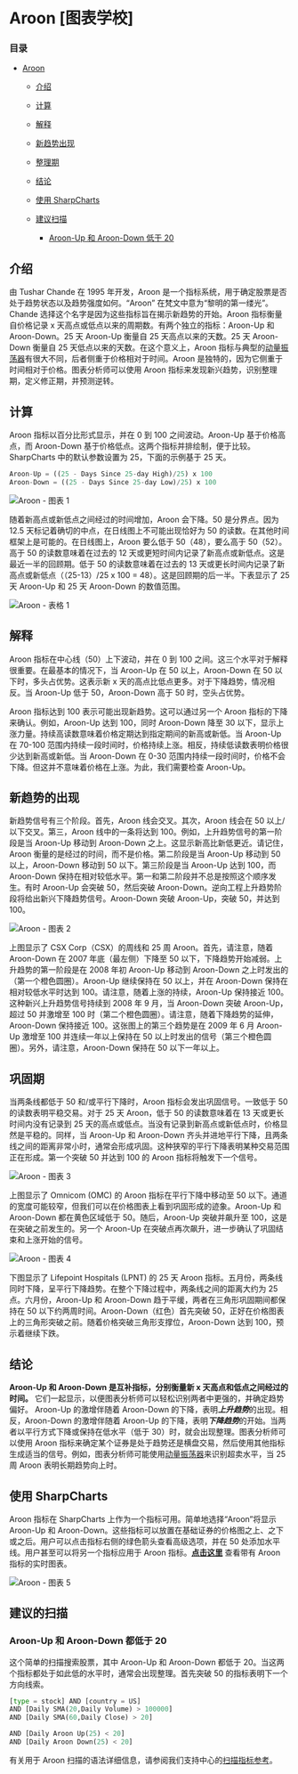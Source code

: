 # Aroon [图表学校]

### 目录

+   [Aroon](#aroon)

    +   [介绍](#introduction)

    +   [计算](#calculation)

    +   [解释](#interpretation)

    +   [新趋势出现](#new_trend_emerging)

    +   [整理期](#consolidation_period)

    +   [结论](#conclusions)

    +   [使用 SharpCharts](#using_with_sharpcharts)

    +   [建议扫描](#suggested_scans)

        +   [Aroon-Up 和 Aroon-Down 低于 20](#aroon-up_and_aroon-down_are_below_20)

## 介绍

由 Tushar Chande 在 1995 年开发，Aroon 是一个指标系统，用于确定股票是否处于趋势状态以及趋势强度如何。“Aroon” 在梵文中意为“黎明的第一缕光”。Chande 选择这个名字是因为这些指标旨在揭示新趋势的开始。Aroon 指标衡量自价格记录 x 天高点或低点以来的周期数。有两个独立的指标：Aroon-Up 和 Aroon-Down。25 天 Aroon-Up 衡量自 25 天高点以来的天数。25 天 Aroon-Down 衡量自 25 天低点以来的天数。在这个意义上，Aroon 指标与典型的[动量振荡器](/school/doku.php?id=chart_school:technical_indicators:introduction_to_technical_indicators_and_oscillators#momentum_oscillators "chart_school:technical_indicators:introduction_to_technical_indicators_and_oscillators")有很大不同，后者侧重于价格相对于时间。Aroon 是独特的，因为它侧重于时间相对于价格。图表分析师可以使用 Aroon 指标来发现新兴趋势，识别整理期，定义修正期，并预测逆转。

## 计算

Aroon 指标以百分比形式显示，并在 0 到 100 之间波动。Aroon-Up 基于价格高点，而 Aroon-Down 基于价格低点。这两个指标并排绘制，便于比较。SharpCharts 中的默认参数设置为 25，下面的示例基于 25 天。

```py
Aroon-Up = ((25 - Days Since 25-day High)/25) x 100
Aroon-Down = ((25 - Days Since 25-day Low)/25) x 100

```

![Aroon - 图表 1](../Images/3ab84ab991d5385d78051ec79cb27ba4.jpg "Aroon - 图表 1")

随着新高点或新低点之间经过的时间增加，Aroon 会下降。50 是分界点。因为 12.5 天标记着确切的中点，在日线图上不可能出现恰好为 50 的读数。在其他时间框架上是可能的。在日线图上，Aroon 要么低于 50（48），要么高于 50（52）。高于 50 的读数意味着在过去的 12 天或更短时间内记录了新高点或新低点。这是最近一半的回顾期。低于 50 的读数意味着在过去的 13 天或更长时间内记录了新高点或新低点（（25-13）/25 x 100 = 48）。这是回顾期的后一半。下表显示了 25 天 Aroon-Up 和 25 天 Aroon-Down 的数值范围。

![Aroon - 表格 1](../Images/8612b00403ab9e3c3934c406586ae5cb.jpg "Aroon - 表格 1")

## 解释

Aroon 指标在中心线（50）上下波动，并在 0 到 100 之间。这三个水平对于解释很重要。在最基本的情况下，当 Aroon-Up 在 50 以上，Aroon-Down 在 50 以下时，多头占优势。这表示新 x 天的高点比低点更多。对于下降趋势，情况相反。当 Aroon-Up 低于 50，Aroon-Down 高于 50 时，空头占优势。

Aroon 指标达到 100 表示可能出现新趋势。这可以通过另一个 Aroon 指标的下降来确认。例如，Aroon-Up 达到 100，同时 Aroon-Down 降至 30 以下，显示上涨力量。持续高读数意味着价格定期达到指定期间的新高或新低。当 Aroon-Up 在 70-100 范围内持续一段时间时，价格持续上涨。相反，持续低读数表明价格很少达到新高或新低。当 Aroon-Down 在 0-30 范围内持续一段时间时，价格不会下降。但这并不意味着价格在上涨。为此，我们需要检查 Aroon-Up。

## 新趋势的出现

新趋势信号有三个阶段。首先，Aroon 线会交叉。其次，Aroon 线会在 50 以上/以下交叉。第三，Aroon 线中的一条将达到 100。例如，上升趋势信号的第一阶段是当 Aroon-Up 移动到 Aroon-Down 之上。这显示新高比新低更近。请记住，Aroon 衡量的是经过的时间，而不是价格。第二阶段是当 Aroon-Up 移动到 50 以上，Aroon-Down 移动到 50 以下。第三阶段是当 Aroon-Up 达到 100，而 Aroon-Down 保持在相对较低水平。第一和第二阶段并不总是按照这个顺序发生。有时 Aroon-Up 会突破 50，然后突破 Aroon-Down。逆向工程上升趋势阶段将给出新兴下降趋势信号。Aroon-Down 突破 Aroon-Up，突破 50，并达到 100。

![Aroon - 图表 2](../Images/ea3beba1b1659579a7ce335a49d2db50.jpg "Aroon - 图表 2")

上图显示了 CSX Corp（CSX）的周线和 25 周 Aroon。首先，请注意，随着 Aroon-Down 在 2007 年底（最左侧）下降至 50 以下，下降趋势开始减弱。上升趋势的第一阶段是在 2008 年初 Aroon-Up 移动到 Aroon-Down 之上时发出的（第一个橙色圆圈）。Aroon-Up 继续保持在 50 以上，并在 Aroon-Down 保持在相对较低水平时达到 100。请注意，随着上涨的持续，Aroon-Up 保持接近 100。这种新兴上升趋势信号持续到 2008 年 9 月，当 Aroon-Down 突破 Aroon-Up，超过 50 并激增至 100 时（第二个橙色圆圈）。请注意，随着下降趋势的延伸，Aroon-Down 保持接近 100。这张图上的第三个趋势是在 2009 年 6 月 Aroon-Up 激增至 100 并连续一年以上保持在 50 以上时发出的信号（第三个橙色圆圈）。另外，请注意，Aroon-Down 保持在 50 以下一年以上。

## 巩固期

当两条线都低于 50 和/或平行下降时，Aroon 指标会发出巩固信号。一致低于 50 的读数表明平稳交易。对于 25 天 Aroon，低于 50 的读数意味着在 13 天或更长时间内没有记录到 25 天的高点或低点。当没有记录到新高点或新低点时，价格显然是平稳的。同样，当 Aroon-Up 和 Aroon-Down 齐头并进地平行下降，且两条线之间的距离非常小时，通常会形成巩固。这种狭窄的平行下降表明某种交易范围正在形成。第一个突破 50 并达到 100 的 Aroon 指标将触发下一个信号。

![Aroon - 图表 3](../Images/ab449227af3b97ad603c42c6cfb97a72.jpg "Aroon - 图表 3")

上图显示了 Omnicom (OMC) 的 Aroon 指标在平行下降中移动至 50 以下。通道的宽度可能较窄，但我们可以在价格图表上看到巩固形成的迹象。Aroon-Up 和 Aroon-Down 都在黄色区域低于 50。随后，Aroon-Up 突破并飙升至 100，这是在突破之前发生的。另一个 Aroon-Up 在突破点再次飙升，进一步确认了巩固结束和上涨开始的信号。

![Aroon - 图表 4](../Images/b3cf47fd93a5a65bcfa27032edb514f7.jpg "Aroon - 图表 4")

下图显示了 Lifepoint Hospitals (LPNT) 的 25 天 Aroon 指标。五月份，两条线同时下降，呈平行下降趋势。在整个下降过程中，两条线之间的距离大约为 25 点。六月份，Aroon-Up 和 Aroon-Down 趋于平缓，两者在三角形巩固期间都保持在 50 以下约两周时间。Aroon-Down（红色）首先突破 50，正好在价格图表上的三角形突破之前。随着价格突破三角形支撑位，Aroon-Down 达到 100，预示着继续下跌。

## 结论

**Aroon-Up 和 Aroon-Down 是互补指标，分别衡量新 x 天高点和低点之间经过的时间。** 它们一起显示，以便图表分析师可以轻松识别两者中更强的，并确定趋势偏好。 Aroon-Up 的激增伴随着 Aroon-Down 的下降，表明***上升趋势***的出现。相反，Aroon-Down 的激增伴随着 Aroon-Up 的下降，表明***下降趋势***的开始。当两者以平行方式下降或保持在低水平（低于 30）时，就会出现整理。图表分析师可以使用 Aroon 指标来确定某个证券是处于趋势还是横盘交易，然后使用其他指标生成适当的信号。例如，图表分析师可能使用[动量振荡器](/school/doku.php?id=chart_school:technical_indicators:introduction_to_technical_indicators_and_oscillators#momentum_oscillators "chart_school:technical_indicators:introduction_to_technical_indicators_and_oscillators")来识别超卖水平，当 25 周 Aroon 表明长期趋势向上时。

## 使用 SharpCharts

Aroon 指标在 SharpCharts 上作为一个指标可用。简单地选择“Aroon”将显示 Aroon-Up 和 Aroon-Down。这些指标可以放置在基础证券的价格图之上、之下或之后。用户可以点击指标右侧的绿色箭头查看高级选项，并在 50 处添加水平线。用户甚至可以将另一个指标应用于 Aroon 指标。**[点击这里](http://stockcharts.com/h-sc/ui?s=DIA&p=D&yr=0&mn=8&dy=0&id=p93531652664&listNum=30&a=191771207 "http://stockcharts.com/h-sc/ui?s=DIA&p=D&yr=0&mn=8&dy=0&id=p93531652664&listNum=30&a=191771207")** 查看带有 Aroon 指标的实时图表。

![Aroon - 图表 5](../Images/5639c1604f4256b51c609e45acd66e8e.jpg "Aroon - 图表 5")

## 建议的扫描

### Aroon-Up 和 Aroon-Down 都低于 20

这个简单的扫描搜索股票，其中 Aroon-Up 和 Aroon-Down 都低于 20。当这两个指标都处于如此低的水平时，通常会出现整理。首先突破 50 的指标表明下一个方向线索。

```py
[type = stock] AND [country = US] 
AND [Daily SMA(20,Daily Volume) > 100000] 
AND [Daily SMA(60,Daily Close) > 20] 

AND [Daily Aroon Up(25) < 20] 
AND [Daily Aroon Down(25) < 20]
```

有关用于 Aroon 扫描的语法详细信息，请参阅我们支持中心的[扫描指标参考](http://stockcharts.com/docs/doku.php?id=scans:indicators#aroon_oscillator "http://stockcharts.com/docs/doku.php?id=scans:indicators#aroon_oscillator")。
